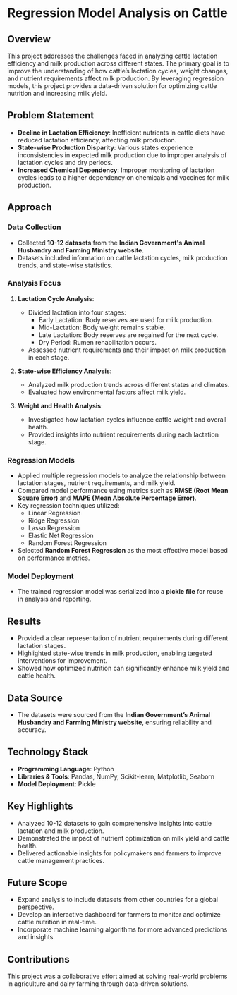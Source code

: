 # Regression Model Analysis on Cattle  

## Overview  
This project addresses the challenges faced in analyzing cattle lactation efficiency and milk production across different states. The primary goal is to improve the understanding of how cattle’s lactation cycles, weight changes, and nutrient requirements affect milk production. By leveraging regression models, this project provides a data-driven solution for optimizing cattle nutrition and increasing milk yield.  

## Problem Statement  
- **Decline in Lactation Efficiency**: Inefficient nutrients in cattle diets have reduced lactation efficiency, affecting milk production.  
- **State-wise Production Disparity**: Various states experience inconsistencies in expected milk production due to improper analysis of lactation cycles and dry periods.  
- **Increased Chemical Dependency**: Improper monitoring of lactation cycles leads to a higher dependency on chemicals and vaccines for milk production.  

## Approach  
### Data Collection  
- Collected **10-12 datasets** from the **Indian Government's Animal Husbandry and Farming Ministry website**.  
- Datasets included information on cattle lactation cycles, milk production trends, and state-wise statistics.  

### Analysis Focus  
1. **Lactation Cycle Analysis**:  
   - Divided lactation into four stages:  
     - Early Lactation: Body reserves are used for milk production.  
     - Mid-Lactation: Body weight remains stable.  
     - Late Lactation: Body reserves are regained for the next cycle.  
     - Dry Period: Rumen rehabilitation occurs.  
   - Assessed nutrient requirements and their impact on milk production in each stage.  

2. **State-wise Efficiency Analysis**:  
   - Analyzed milk production trends across different states and climates.  
   - Evaluated how environmental factors affect milk yield.  

3. **Weight and Health Analysis**:  
   - Investigated how lactation cycles influence cattle weight and overall health.  
   - Provided insights into nutrient requirements during each lactation stage.  

### Regression Models  
- Applied multiple regression models to analyze the relationship between lactation stages, nutrient requirements, and milk yield.  
- Compared model performance using metrics such as **RMSE (Root Mean Square Error)** and **MAPE (Mean Absolute Percentage Error)**.  
- Key regression techniques utilized:  
  - Linear Regression  
  - Ridge Regression  
  - Lasso Regression  
  - Elastic Net Regression  
  - Random Forest Regression  
- Selected **Random Forest Regression** as the most effective model based on performance metrics.  

### Model Deployment  
- The trained regression model was serialized into a **pickle file** for reuse in analysis and reporting.  

## Results  
- Provided a clear representation of nutrient requirements during different lactation stages.  
- Highlighted state-wise trends in milk production, enabling targeted interventions for improvement.  
- Showed how optimized nutrition can significantly enhance milk yield and cattle health.  

## Data Source  
- The datasets were sourced from the **Indian Government’s Animal Husbandry and Farming Ministry website**, ensuring reliability and accuracy.  

## Technology Stack  
- **Programming Language**: Python  
- **Libraries & Tools**: Pandas, NumPy, Scikit-learn, Matplotlib, Seaborn  
- **Model Deployment**: Pickle  

## Key Highlights  
- Analyzed 10-12 datasets to gain comprehensive insights into cattle lactation and milk production.  
- Demonstrated the impact of nutrient optimization on milk yield and cattle health.  
- Delivered actionable insights for policymakers and farmers to improve cattle management practices.  

## Future Scope  
- Expand analysis to include datasets from other countries for a global perspective.  
- Develop an interactive dashboard for farmers to monitor and optimize cattle nutrition in real-time.  
- Incorporate machine learning algorithms for more advanced predictions and insights.  

## Contributions  
This project was a collaborative effort aimed at solving real-world problems in agriculture and dairy farming through data-driven solutions.  
